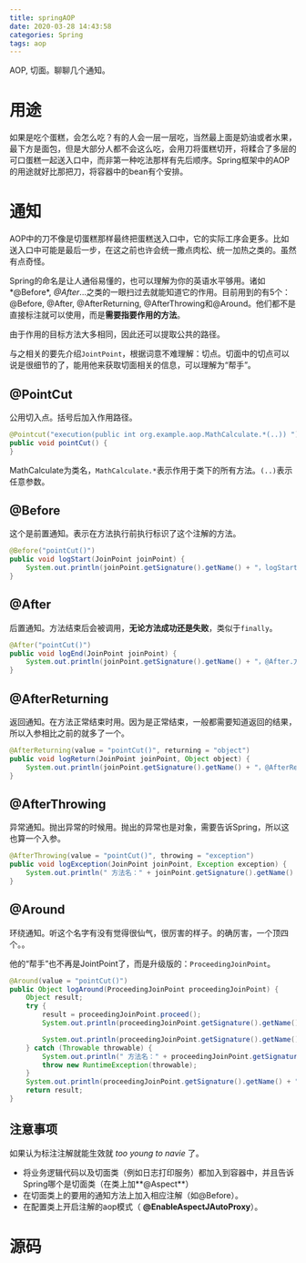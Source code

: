 ```yaml
---
title: springAOP
date: 2020-03-28 14:43:58
categories: Spring
tags: aop
---
```


AOP, 切面。聊聊几个通知。

<!--more-->

# 用途

如果是吃个蛋糕，会怎么吃？有的人会一层一层吃，当然最上面是奶油或者水果，最下方是面包，但是大部分人都不会这么吃，会用刀将蛋糕切开，将糅合了多层的可口蛋糕一起送入口中，而非第一种吃法那样有先后顺序。Spring框架中的AOP的用途就好比那把刀，将容器中的bean有个安排。

# 通知

AOP中的刀不像是切蛋糕那样最终把蛋糕送入口中，它的实际工序会更多。比如送入口中可能是最后一步，在这之前也许会统一撒点肉松、统一加热之类的。虽然有点奇怪。

Spring的命名是让人通俗易懂的，也可以理解为你的英语水平够用。诸如*@Before*, *@After*...之类的一眼扫过去就能知道它的作用。目前用到的有5个：@Before, @After, @AfterReturning, @AfterThrowing和@Around。他们都不是直接标注就可以使用，而是**需要指要作用的方法**。

由于作用的目标方法大多相同，因此还可以提取公共的路径。

与之相关的要先介绍`JointPoint`，根据词意不难理解：切点。切面中的切点可以说是很细节的了，能用他来获取切面相关的信息，可以理解为“帮手”。

## @PointCut

公用切入点。括号后加入作用路径。

```java
@Pointcut("execution(public int org.example.aop.MathCalculate.*(..)) ")
public void pointCut() {
}
```

MathCalculate为类名，`MathCalculate.*`表示作用于类下的所有方法。`(..)`表示任意参数。



## @Before

这个是前置通知。表示在方法执行前执行标识了这个注解的方法。

```java
@Before("pointCut()")
public void logStart(JoinPoint joinPoint) {
    System.out.println(joinPoint.getSignature().getName() + "，logStart()..方法名：" + "....参数：" + Arrays.asList(joinPoint.getArgs()));
}
```



## @After

后置通知。方法结束后会被调用，**无论方法成功还是失败**，类似于`finally`。

```java
@After("pointCut()")
public void logEnd(JoinPoint joinPoint) {
    System.out.println(joinPoint.getSignature().getName() + "，@After.方法名：" + ". 一定会返回的。.参数：" + Arrays.asList(joinPoint.getArgs()));
}
```



## @AfterReturning

返回通知。在方法正常结束时用。因为是正常结束，一般都需要知道返回的结果，所以入参相比之前的就多了一个。

```java
@AfterReturning(value = "pointCut()", returning = "object")
public void logReturn(JoinPoint joinPoint, Object object) {
    System.out.println(joinPoint.getSignature().getName() + "，@AfterReturning..正常返回。.运行结果：" + object);
}
```



## @AfterThrowing

异常通知。抛出异常的时候用。抛出的异常也是对象，需要告诉Spring，所以这也算一个入参。

```java
@AfterThrowing(value = "pointCut()", throwing = "exception")
public void logException(JoinPoint joinPoint, Exception exception) {
    System.out.println(" 方法名：" + joinPoint.getSignature().getName() + ".....异常信息：" + exception);
}
```



## @Around

环绕通知。听这个名字有没有觉得很仙气，很厉害的样子。的确厉害，一个顶四个。。

他的“帮手”也不再是JointPoint了，而是升级版的：`ProceedingJoinPoint`。

```java
@Around(value = "pointCut()")
public Object logAround(ProceedingJoinPoint proceedingJoinPoint) {
    Object result;
    try {
        result = proceedingJoinPoint.proceed();
        System.out.println(proceedingJoinPoint.getSignature().getName() + "，Around ..方法名：" + "....参数：" + Arrays.asList(proceedingJoinPoint.getArgs()));

        System.out.println(proceedingJoinPoint.getSignature().getName() + "，Around..正常返回。.运行结果：" + result);
    } catch (Throwable throwable) {
        System.out.println(" 方法名：" + proceedingJoinPoint.getSignature().getName() + "....Around  .异常信息：" + throwable);
        throw new RuntimeException(throwable);
    }
    System.out.println(proceedingJoinPoint.getSignature().getName() + "，Around.方法名：" + ". 一定会返回的。.参数：" + Arrays.asList(proceedingJoinPoint.getArgs()));
    return result;
}
```

## 注意事项

如果认为标注注解就能生效就  *too young to navie* 了。

- 将业务逻辑代码以及切面类（例如日志打印服务）都加入到容器中，并且告诉Spring哪个是切面类（在类上加**@Aspect**）
- 在切面类上的要用的通知方法上加入相应注解（如@Before）。
- 在配置类上开启注解的aop模式（ **@EnableAspectJAutoProxy**）。

# 源码